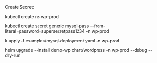 Create Secret: 

kubectl create ns wp-prod

kubectl create secret generic mysql-pass --from-literal=password=supersecretpass1234 -n wp-prod

k apply -f examples/mysql-deployment.yaml -n wp-prod

helm upgrade --install  demo-wp chart/wordpress -n wp-prod  --debug --dry-run 